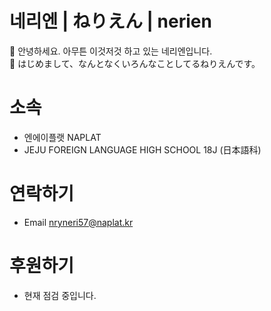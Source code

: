 # 네리엔 | ねりえん | nerien
👋 안녕하세요. 아무튼 이것저것 하고 있는 네리엔입니다.<br>
👋 はじめまして、なんとなくいろんなことしてるねりえんです。<br>
# 소속
- 엔에이플랫 NAPLAT
- JEJU FOREIGN LANGUAGE HIGH SCHOOL 18J (日本語科)
# 연락하기
- Email nryneri57@naplat.kr
# 후원하기
- 현재 점검 중입니다.

